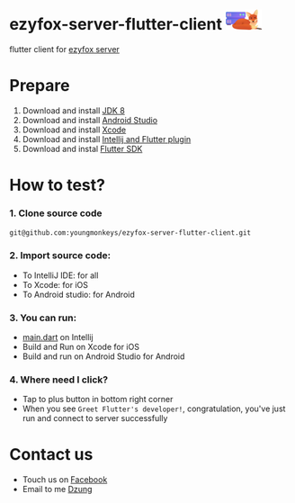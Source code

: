 # ezyfox-server-flutter-client <img src="https://github.com/youngmonkeys/ezyfox-server/blob/master/logo.png" width="64" />

flutter client for [ezyfox server](https://github.com/youngmonkeys/ezyfox-server)

# Prepare

1. Download and install [JDK 8](https://www.oracle.com/java/technologies/javase/javase-jdk8-downloads.html)
2. Download and install [Android Studio](https://developer.android.com/studio)
3. Download and install [Xcode](https://developer.apple.com/xcode/)
4. Download and install [Intellij and Flutter plugin](https://www.jetbrains.com/idea/download)
5. Download and instal [Flutter SDK](https://flutter.dev/docs/get-started/install)

# How to test?

### 1. Clone source code

```
git@github.com:youngmonkeys/ezyfox-server-flutter-client.git
```

### 2. Import source code:

- To IntelliJ IDE: for all
- To Xcode: for iOS
- To Android studio: for Android

### 3. You can run:

- [main.dart](https://github.com/youngmonkeys/ezyfox-server-flutter-client/blob/master/lib/main.dart) on Intellij
- Build and Run on Xcode for iOS
- Build and run on Android Studio for Android

### 4. Where need I click?

- Tap to plus button in bottom right corner
- When you see `Greet Flutter's developer!`, congratulation, you've just run and connect to server successfully

# Contact us

- Touch us on [Facebook](https://www.facebook.com/youngmonkeys.org)
- Email to me [Dzung](mailto:itprono3@gmail.com)